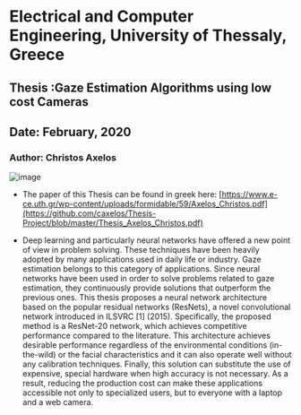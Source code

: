 
<!--
<head>
  <h2>Background Image</h2>
    <style="background-image:url('gazeview.jpg'); background-size: cover; min-height: 500px; background-attachment: fixed; background-position: right top; background-repeat:no-repeat;"> 
    </style>
-->
<body>
<div class="background" style="background-image:url('gazeview.jpg'); background-size: cover; min-height: 500px; background-attachment: fixed; background-position: right top; background-repeat:no-repeat;"> 

<!--
<head>
<link href="format.css" type="text/css" rel="stylesheet" />    
</head>    
-->   

<!--
<style>
body{
background-image:url('gazeview.jpg'); 
  background-size: cover; 
  min-height: 500px; 
  background-attachment: fixed; 
  background-position: right top; 
  background-repeat:no-repeat;    
}
-->     

# Electrical and Computer Engineering, University of Thessaly, Greece

## Thesis :Gaze Estimation Algorithms using low cost Cameras

## Date: February, 2020

### Author: Christos Axelos
![image](https://github.com/user-attachments/assets/3c9e70e7-97eb-411d-8396-f6f83e872f14)

* The paper of this Thesis can be found in greek here: [https://www.e-ce.uth.gr/wp-content/uploads/formidable/59/Axelos_Christos.pdf](https://github.com/caxelos/Thesis-Project/blob/master/Thesis_Axelos_Christos.pdf)

* Deep learning and particularly neural networks have offered a new point of view in problem 
solving. These techniques have been heavily adopted by many applications used in daily 
life or industry. Gaze estimation belongs to this category of applications. Since neural 
networks have been used in order to solve problems related to gaze estimation, they 
continuously provide solutions that outperform the previous ones.
This thesis proposes a neural network architecture based on the popular residual networks
(ResNets), a novel convolutional network introduced in ILSVRC [1] (2015). Specifically, 
the proposed method is a ResNet-20 network, which achieves competitive performance 
compared to the literature. This architecture achieves desirable performance regardless 
of the environmental conditions (in-the-wild) or the facial characteristics and it can also 
operate well without any calibration techniques.
Finally, this solution can substitute the use of expensive, special hardware when high 
accuracy is not necessary. As a result, reducing the production cost can make these 
applications accessible not only to specialized users, but to everyone with a laptop and a 
web camera.









<!--
</style>  
-->    
